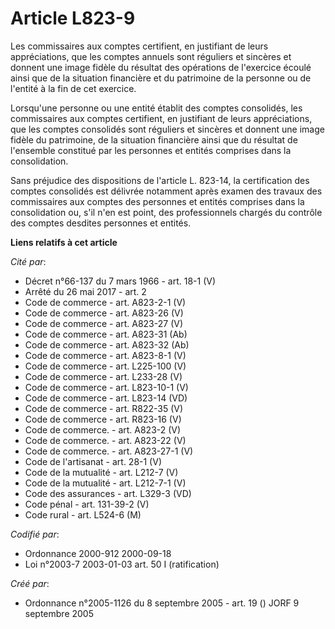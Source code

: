 # Article L823-9

Les commissaires aux comptes certifient, en justifiant de leurs appréciations, que les comptes annuels sont réguliers et
sincères et donnent une image fidèle du résultat des opérations de l'exercice écoulé ainsi que de la situation financière et
du patrimoine de la personne ou de l'entité à la fin de cet exercice. 

Lorsqu'une personne ou une entité établit des comptes consolidés, les commissaires aux comptes certifient, en justifiant de
leurs appréciations, que les comptes consolidés sont réguliers et sincères et donnent une image fidèle du patrimoine, de la
situation financière ainsi que du résultat de l'ensemble constitué par les personnes et entités comprises dans la
consolidation. 

Sans préjudice des dispositions de l'article L. 823-14, la certification des comptes consolidés est délivrée notamment après
examen des travaux des commissaires aux comptes des personnes et entités comprises dans la consolidation ou, s'il n'en est
point, des professionnels chargés du contrôle des comptes desdites personnes et entités.

**Liens relatifs à cet article**

_Cité par_:

  - Décret n°66-137 du 7 mars 1966 - art. 18-1 (V)
  - Arrêté du 26 mai 2017 - art. 2
  - Code de commerce - art. A823-2-1 (V)
  - Code de commerce - art. A823-26 (V)
  - Code de commerce - art. A823-27 (V)
  - Code de commerce - art. A823-31 (Ab)
  - Code de commerce - art. A823-32 (Ab)
  - Code de commerce - art. A823-8-1 (V)
  - Code de commerce - art. L225-100 (V)
  - Code de commerce - art. L233-28 (V)
  - Code de commerce - art. L823-10-1 (V)
  - Code de commerce - art. L823-14 (VD)
  - Code de commerce - art. R822-35 (V)
  - Code de commerce - art. R823-16 (V)
  - Code de commerce. - art. A823-2 (V)
  - Code de commerce. - art. A823-22 (V)
  - Code de commerce. - art. A823-27-1 (V)
  - Code de l'artisanat - art. 28-1 (V)
  - Code de la mutualité - art. L212-7 (V)
  - Code de la mutualité - art. L212-7-1 (V)
  - Code des assurances - art. L329-3 (VD)
  - Code pénal - art. 131-39-2 (V)
  - Code rural - art. L524-6 (M)

_Codifié par_:

  - Ordonnance 2000-912 2000-09-18
  - Loi n°2003-7 2003-01-03 art. 50 I (ratification)

_Créé par_:

  - Ordonnance n°2005-1126 du 8 septembre 2005 - art. 19 () JORF 9 septembre 2005
